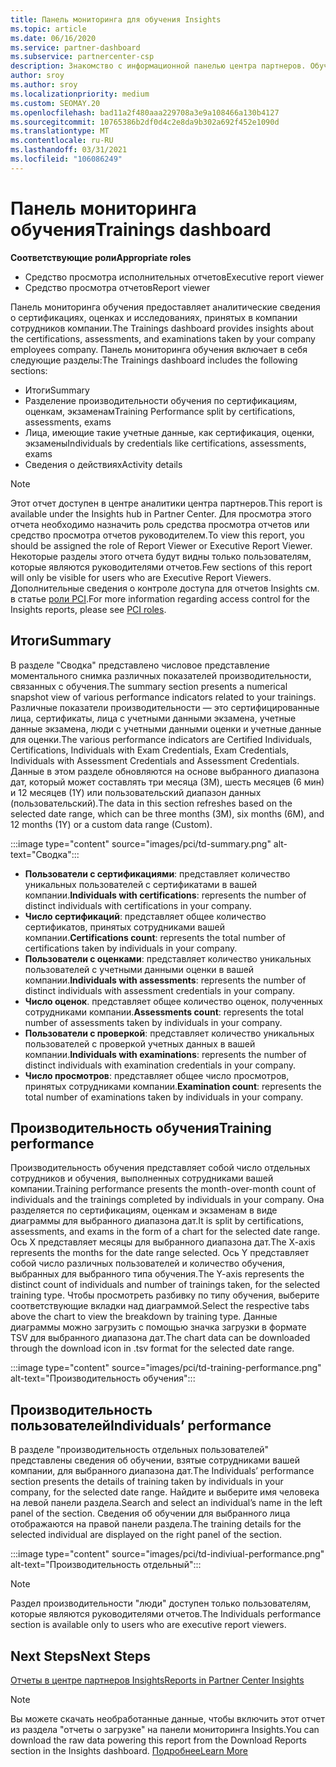 ```yaml
---
title: Панель мониторинга для обучения Insights
ms.topic: article
ms.date: 06/16/2020
ms.service: partner-dashboard
ms.subservice: partnercenter-csp
description: Знакомство с информационной панелью центра партнеров. Обучение — это один из отчетов, доступных в области управления партнерами Insights (PCI).
author: sroy
ms.author: sroy
ms.localizationpriority: medium
ms.custom: SEOMAY.20
ms.openlocfilehash: bad11a2f480aaa229708a3e9a108466a130b4127
ms.sourcegitcommit: 10765386b2df0d4c2e8da9b302a692f452e1090d
ms.translationtype: MT
ms.contentlocale: ru-RU
ms.lasthandoff: 03/31/2021
ms.locfileid: "106086249"
---
```

# <a name="trainings-dashboard"></a><span data-ttu-id="ffb9f-104">Панель мониторинга обучения</span><span class="sxs-lookup"><span data-stu-id="ffb9f-104">Trainings dashboard</span></span>

<span data-ttu-id="ffb9f-105">**Соответствующие роли**</span><span class="sxs-lookup"><span data-stu-id="ffb9f-105">**Appropriate roles**</span></span>

- <span data-ttu-id="ffb9f-106">Средство просмотра исполнительных отчетов</span><span class="sxs-lookup"><span data-stu-id="ffb9f-106">Executive report viewer</span></span>
- <span data-ttu-id="ffb9f-107">Средство просмотра отчетов</span><span class="sxs-lookup"><span data-stu-id="ffb9f-107">Report viewer</span></span>

<span data-ttu-id="ffb9f-108">Панель мониторинга обучения предоставляет аналитические сведения о сертификациях, оценках и исследованиях, принятых в компании сотрудников компании.</span><span class="sxs-lookup"><span data-stu-id="ffb9f-108">The Trainings dashboard provides insights about the certifications, assessments, and examinations taken by your company employees company.</span></span> <span data-ttu-id="ffb9f-109">Панель мониторинга обучения включает в себя следующие разделы:</span><span class="sxs-lookup"><span data-stu-id="ffb9f-109">The Trainings dashboard includes the following sections:</span></span>

- <span data-ttu-id="ffb9f-110">Итоги</span><span class="sxs-lookup"><span data-stu-id="ffb9f-110">Summary</span></span>
- <span data-ttu-id="ffb9f-111">Разделение производительности обучения по сертификациям, оценкам, экзаменам</span><span class="sxs-lookup"><span data-stu-id="ffb9f-111">Training Performance split by certifications, assessments, exams</span></span>
- <span data-ttu-id="ffb9f-112">Лица, имеющие такие учетные данные, как сертификация, оценки, экзамены</span><span class="sxs-lookup"><span data-stu-id="ffb9f-112">Individuals by credentials like certifications, assessments, exams</span></span>
- <span data-ttu-id="ffb9f-113">Сведения о действиях</span><span class="sxs-lookup"><span data-stu-id="ffb9f-113">Activity details</span></span>

>[!NOTE] 
><span data-ttu-id="ffb9f-114">Этот отчет доступен в центре аналитики центра партнеров.</span><span class="sxs-lookup"><span data-stu-id="ffb9f-114">This report is available under the Insights hub in Partner Center.</span></span> <span data-ttu-id="ffb9f-115">Для просмотра этого отчета необходимо назначить роль средства просмотра отчетов или средство просмотра отчетов руководителем.</span><span class="sxs-lookup"><span data-stu-id="ffb9f-115">To view this report, you should be assigned the role of Report Viewer or Executive Report Viewer.</span></span> <span data-ttu-id="ffb9f-116">Некоторые разделы этого отчета будут видны только пользователям, которые являются руководителями отчетов.</span><span class="sxs-lookup"><span data-stu-id="ffb9f-116">Few sections of this report will only be visible for users who are Executive Report Viewers.</span></span> <span data-ttu-id="ffb9f-117">Дополнительные сведения о контроле доступа для отчетов Insights см. в статье [роли PCI](pci-roles.md).</span><span class="sxs-lookup"><span data-stu-id="ffb9f-117">For more information regarding access control for the Insights reports, please see [PCI roles](pci-roles.md).</span></span>

## <a name="summary"></a><span data-ttu-id="ffb9f-118">Итоги</span><span class="sxs-lookup"><span data-stu-id="ffb9f-118">Summary</span></span>

<span data-ttu-id="ffb9f-119">В разделе "Сводка" представлено числовое представление моментального снимка различных показателей производительности, связанных с обучения.</span><span class="sxs-lookup"><span data-stu-id="ffb9f-119">The summary section presents a numerical snapshot view of various performance indicators related to your trainings.</span></span> <span data-ttu-id="ffb9f-120">Различные показатели производительности — это сертифицированные лица, сертификаты, лица с учетными данными экзамена, учетные данные экзамена, люди с учетными данными оценки и учетные данные для оценки.</span><span class="sxs-lookup"><span data-stu-id="ffb9f-120">The various performance indicators are Certified Individuals, Certifications, Individuals with Exam Credentials, Exam Credentials, Individuals with Assessment Credentials and Assessment Credentials.</span></span> <span data-ttu-id="ffb9f-121">Данные в этом разделе обновляются на основе выбранного диапазона дат, который может составлять три месяца (3M), шесть месяцев (6 мин) и 12 месяцев (1Y) или пользовательский диапазон данных (пользовательский).</span><span class="sxs-lookup"><span data-stu-id="ffb9f-121">The data in this section refreshes based on the selected date range, which can be three months (3M), six months (6M), and 12 months (1Y) or a custom data range (Custom).</span></span> 

:::image type="content" source="images/pci/td-summary.png" alt-text="Сводка":::

- <span data-ttu-id="ffb9f-123">**Пользователи с сертификациями**: представляет количество уникальных пользователей с сертификатами в вашей компании.</span><span class="sxs-lookup"><span data-stu-id="ffb9f-123">**Individuals with certifications**: represents the number of distinct individuals with certifications in your company.</span></span>
- <span data-ttu-id="ffb9f-124">**Число сертификаций**: представляет общее количество сертификатов, принятых сотрудниками вашей компании.</span><span class="sxs-lookup"><span data-stu-id="ffb9f-124">**Certifications count**: represents the total number of certifications taken by individuals in your company.</span></span>
- <span data-ttu-id="ffb9f-125">**Пользователи с оценками**: представляет количество уникальных пользователей с учетными данными оценки в вашей компании.</span><span class="sxs-lookup"><span data-stu-id="ffb9f-125">**Individuals with assessments**: represents the number of distinct individuals with assessment credentials in your company.</span></span> 
- <span data-ttu-id="ffb9f-126">**Число оценок**. представляет общее количество оценок, полученных сотрудниками компании.</span><span class="sxs-lookup"><span data-stu-id="ffb9f-126">**Assessments count**: represents the total number of assessments taken by individuals in your company.</span></span>
- <span data-ttu-id="ffb9f-127">**Пользователи с проверкой**: представляет количество уникальных пользователей с проверкой учетных данных в вашей компании.</span><span class="sxs-lookup"><span data-stu-id="ffb9f-127">**Individuals with examinations**: represents the number of distinct individuals with examination credentials in your company.</span></span> 
- <span data-ttu-id="ffb9f-128">**Число просмотров**: представляет общее число просмотров, принятых сотрудниками компании.</span><span class="sxs-lookup"><span data-stu-id="ffb9f-128">**Examination count**: represents the total number of examinations taken by individuals in your company.</span></span>

## <a name="training-performance"></a><span data-ttu-id="ffb9f-129">Производительность обучения</span><span class="sxs-lookup"><span data-stu-id="ffb9f-129">Training performance</span></span>

<span data-ttu-id="ffb9f-130">Производительность обучения представляет собой число отдельных сотрудников и обучения, выполненных сотрудниками вашей компании.</span><span class="sxs-lookup"><span data-stu-id="ffb9f-130">Training performance presents the month-over-month count of individuals and the trainings completed by individuals in your company.</span></span> <span data-ttu-id="ffb9f-131">Она разделяется по сертификациям, оценкам и экзаменам в виде диаграммы для выбранного диапазона дат.</span><span class="sxs-lookup"><span data-stu-id="ffb9f-131">It is split by certifications, assessments, and exams in the form of a chart for the selected date range.</span></span> <span data-ttu-id="ffb9f-132">Ось X представляет месяцы для выбранного диапазона дат.</span><span class="sxs-lookup"><span data-stu-id="ffb9f-132">The X-axis represents the months for the date range selected.</span></span> <span data-ttu-id="ffb9f-133">Ось Y представляет собой число различных пользователей и количество обучения, выбранных для выбранного типа обучения.</span><span class="sxs-lookup"><span data-stu-id="ffb9f-133">The Y-axis represents the distinct count of individuals and number of trainings taken, for the selected training type.</span></span> <span data-ttu-id="ffb9f-134">Чтобы просмотреть разбивку по типу обучения, выберите соответствующие вкладки над диаграммой.</span><span class="sxs-lookup"><span data-stu-id="ffb9f-134">Select the respective tabs above the chart to view the breakdown by training type.</span></span> <span data-ttu-id="ffb9f-135">Данные диаграммы можно загрузить с помощью значка загрузки в формате TSV для выбранного диапазона дат.</span><span class="sxs-lookup"><span data-stu-id="ffb9f-135">The chart data can be downloaded through the download icon in .tsv format for the selected date range.</span></span>

:::image type="content" source="images/pci/td-training-performance.png" alt-text="Производительность обучения":::

## <a name="individuals-performance"></a><span data-ttu-id="ffb9f-137">Производительность пользователей</span><span class="sxs-lookup"><span data-stu-id="ffb9f-137">Individuals’ performance</span></span>

<span data-ttu-id="ffb9f-138">В разделе "производительность отдельных пользователей" представлены сведения об обучении, взятые сотрудниками вашей компании, для выбранного диапазона дат.</span><span class="sxs-lookup"><span data-stu-id="ffb9f-138">The Individuals’ performance section presents the details of training taken by individuals in your company, for the selected date range.</span></span> <span data-ttu-id="ffb9f-139">Найдите и выберите имя человека на левой панели раздела.</span><span class="sxs-lookup"><span data-stu-id="ffb9f-139">Search and select an individual’s name in the left panel of the section.</span></span> <span data-ttu-id="ffb9f-140">Сведения об обучении для выбранного лица отображаются на правой панели раздела.</span><span class="sxs-lookup"><span data-stu-id="ffb9f-140">The training details for the selected individual are displayed on the right panel of the section.</span></span>

:::image type="content" source="images/pci/td-indiviual-performance.png" alt-text="Производительность отдельный":::

>[!NOTE] 
> <span data-ttu-id="ffb9f-142">Раздел производительности "люди" доступен только пользователям, которые являются руководителями отчетов.</span><span class="sxs-lookup"><span data-stu-id="ffb9f-142">The Individuals performance section is available only to users who are executive report viewers.</span></span> 

## <a name="next-steps"></a><span data-ttu-id="ffb9f-143">Next Steps</span><span class="sxs-lookup"><span data-stu-id="ffb9f-143">Next Steps</span></span>

[<span data-ttu-id="ffb9f-144">Отчеты в центре партнеров Insights</span><span class="sxs-lookup"><span data-stu-id="ffb9f-144">Reports in Partner Center Insights</span></span>](partner-center-insights.md)

>[!NOTE] 
> <span data-ttu-id="ffb9f-145">Вы можете скачать необработанные данные, чтобы включить этот отчет из раздела "отчеты о загрузке" на панели мониторинга Insights.</span><span class="sxs-lookup"><span data-stu-id="ffb9f-145">You can download the raw data powering this report from the Download Reports section in the Insights dashboard.</span></span> [<span data-ttu-id="ffb9f-146">Подробнее</span><span class="sxs-lookup"><span data-stu-id="ffb9f-146">Learn More</span></span>](pci-download-reports.md)
